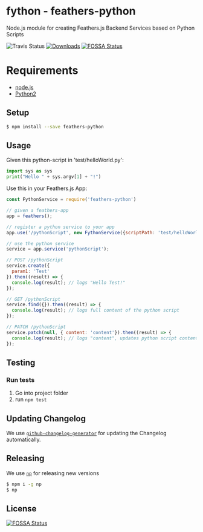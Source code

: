 # fython - feathers-python

Node.js module for creating Feathers.js Backend Services based on Python Scripts

![Travis Status](https://travis-ci.org/pinussilvestrus/feathers-python.svg?branch=master) [![Downloads](https://img.shields.io/npm/dt/feathers-python.svg)](https://www.npmjs.com/package/feathers-python)
[![FOSSA Status](https://app.fossa.io/api/projects/git%2Bgithub.com%2Fpinussilvestrus%2Ffeathers-python.svg?type=shield)](https://app.fossa.io/projects/git%2Bgithub.com%2Fpinussilvestrus%2Ffeathers-python?ref=badge_shield)

# Requirements

* [node.js](https://nodejs.org/en/)
* [Python2](https://www.python.org/downloads/)

## Setup
```sh
$ npm install --save feathers-python
```

## Usage

Given this python-script in 'test/helloWorld.py':

```python
import sys as sys
print("Hello " + sys.argv[1] + "!")
```

Use this in your Feathers.js App:

```js
const FythonService = require('feathers-python')

// given a feathers-app
app = feathers();

// register a python service to your app
app.use('/pythonScript', new FythonService({scriptPath: 'test/helloWorld.py'}));

// use the python service
service = app.service('pythonScript');

// POST /pythonScript
service.create({
  param1: 'Test'
}).then((result) => {
  console.log(result); // logs "Hello Test!"
});

// GET /pythonScript
service.find({}).then((result) => {
  console.log(result); // logs full content of the python script
});

// PATCH /pythonScript
service.patch(null, { content: 'content'}).then((result) => {
  console.log(result); // logs "content", updates python script content on disk
});
```

## Testing

### Run tests

1. Go into project folder
2. run `npm test`

## Updating Changelog

We use [`github-changelog-generator`](https://github.com/github-changelog-generator/github-changelog-generator) for updating the Changelog automatically.

## Releasing

We use [`np`](https://github.com/sindresorhus/np) for releasing new versions

```sh
$ npm i -g np
$ np
```

## License
[![FOSSA Status](https://app.fossa.io/api/projects/git%2Bgithub.com%2Fpinussilvestrus%2Ffeathers-python.svg?type=large)](https://app.fossa.io/projects/git%2Bgithub.com%2Fpinussilvestrus%2Ffeathers-python?ref=badge_large)

